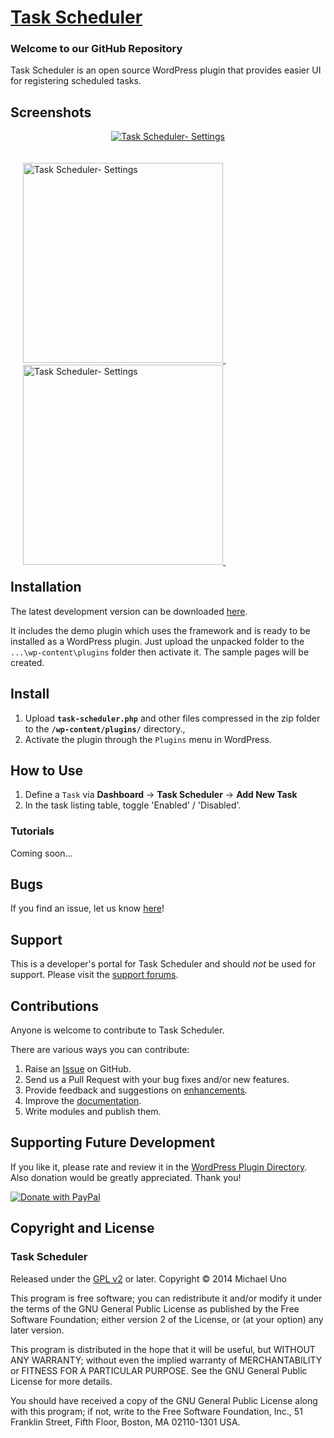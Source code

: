 # [Task Scheduler](http://wordpress.org/plugins/task-scheduler/) #

### Welcome to our GitHub Repository

Task Scheduler is an open source WordPress plugin that provides easier UI for registering scheduled tasks.

## Screenshots ##

<p align="center">
	<a href="http://ps.w.org/task-scheduler/assets/screenshot-1.png" title="Task Scheduler- Settings">
		<img src="http://ps.w.org/task-scheduler/assets/screenshot-1.png" alt="Task Scheduler- Settings" />
	</a>
</p>

<div style="margin:20px; float:left">
	<a href="http://ps.w.org/task-scheduler/assets/screenshot-2.png" title="Task Scheduler- Settings">
		<img src="http://ps.w.org/task-scheduler/assets/screenshot-2.png" alt="Task Scheduler- Settings" width="320" />
	</a>
	&nbsp;
	<a href="http://ps.w.org/task-scheduler/assets/screenshot-3.png" title="Task Scheduler- Settings">
		<img src="http://ps.w.org/task-scheduler/assets/screenshot-3.png" alt="Task Scheduler- Settings" width="320" />
	</a>
	&nbsp;    
</div>

## Installation ##

The latest development version can be downloaded [here](https://github.com/michaeluno/admin-page-framework/archive/master.zip).

It includes the demo plugin which uses the framework and is ready to be installed as a WordPress plugin. Just upload the unpacked folder to the `...\wp-content\plugins` folder then activate it. The sample pages will be created.

## Install ##

1. Upload **`task-scheduler.php`** and other files compressed in the zip folder to the **`/wp-content/plugins/`** directory.,
2. Activate the plugin through the `Plugins` menu in WordPress.

## How to Use ##

1. Define a `Task` via **Dashboard** -> **Task Scheduler** -> **Add New Task**
2. In the task listing table, toggle 'Enabled' / 'Disabled'.


### Tutorials ###
Coming soon...

## Bugs ##
If you find an issue, let us know [here](https://github.com/michaeluno/Task-Scheduler/issues)!

## Support ##
This is a developer's portal for Task Scheduler and should _not_ be used for support. Please visit the [support forums](http://wordpress.org/support/plugin/task-scheduler).

## Contributions ##
Anyone is welcome to contribute to Task Scheduler.

There are various ways you can contribute:

1. Raise an [Issue](https://github.com/michaeluno/Task-Scheduler/issues) on GitHub.
2. Send us a Pull Request with your bug fixes and/or new features.
3. Provide feedback and suggestions on [enhancements](https://github.com/michaeluno/Task-Scheduler/issues?direction=desc&labels=Enhancement&page=1&sort=created&state=open).
4. Improve the [documentation](https://github.com/michaeluno/admin-page-framework/blob/master/documentation_guideline.md).
5. Write modules and publish them.

## Supporting Future Development ##

If you like it, please rate and review it in the [WordPress Plugin Directory](http://wordpress.org/support/view/plugin-reviews/task-scheduler?filter=5). Also donation would be greatly appreciated. Thank you!

[![Donate with PayPal](https://www.paypal.com/en_US/i/btn/x-click-but04.gif)](https://www.paypal.com/cgi-bin/webscr?cmd=_s-xclick&hosted_button_id=J4UJHETVAZX34) 

## Copyright and License ##

### Task Scheduler ###
Released under the [GPL v2](./LICENSE.txt) or later.
Copyright © 2014 Michael Uno

This program is free software; you can redistribute it and/or modify
it under the terms of the GNU General Public License as published by
the Free Software Foundation; either version 2 of the License, or
(at your option) any later version.

This program is distributed in the hope that it will be useful,
but WITHOUT ANY WARRANTY; without even the implied warranty of
MERCHANTABILITY or FITNESS FOR A PARTICULAR PURPOSE.  See the
GNU General Public License for more details.

You should have received a copy of the GNU General Public License along
with this program; if not, write to the Free Software Foundation, Inc.,
51 Franklin Street, Fifth Floor, Boston, MA 02110-1301 USA.